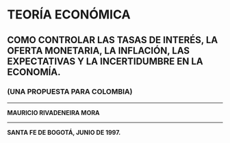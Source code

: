 # TEORÍA ECONÓMICA

## COMO CONTROLAR LAS TASAS DE INTERÉS, LA OFERTA MONETARIA, LA INFLACIÓN, LAS EXPECTATIVAS Y LA INCERTIDUMBRE EN LA ECONOMÍA.

### (UNA PROPUESTA PARA COLOMBIA)

---

**MAURICIO RIVADENEIRA MORA**

---

**SANTA FE DE BOGOTÁ, JUNIO DE 1997.**
